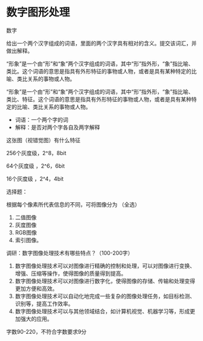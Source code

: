 # 数字图形处理



数字

给出一个两个汉字组成的词语，里面的两个汉字具有相对的含义。提交该词汇，并做出解释。



“形象”是一个由“形”和“象”两个汉字组成的词语，其中“形”指外形，“象”指比喻、类比。这个词语的意思是指具有外形特征的事物或人物，或者是具有某种特定的比喻、类比关系的事物或人物。



“形象”是一个由“形”和“象”两个汉字组成的词语，其中“形”指外形，“象”指比喻、类比、特征。这个词语的意思是指具有外形特征的事物或人物，或者是具有某种特定的比喻、类比关系的事物或人物。

- 词语：一个两个字的词
- 解释：是否对两个字各自及两字解释



这张图（视错觉图）有什么特征



256个灰度级，2^8，8bit

64个灰度级 ，2^6，6bit

16个灰度级 ，2^4，4bit



选择题：

根据每个像素所代表信息的不同，可将图像分为 （全选）

1) 二值图像 
2) 灰度图像 
3) RGB图像 
4) 索引图像。





调研：数字图像处理技术有哪些特点？（100-200字）

1. 数字图像处理技术可以对图像进行精确的控制和处理，可以对图像进行变换、增强、压缩等操作，使得图像的质量得到提高。
2. 数字图像处理技术可以对图像进行数字化，使得图像的存储、传输和处理变得更加方便和高效。
3. 数字图像处理技术可以自动化地完成一些复杂的图像处理任务，如目标检测、识别等，提高工作效率。
4. 数字图像处理技术可以与其他领域结合，如计算机视觉、机器学习等，形成更加强大的应用。



字数90-220，不符合字数要求9分